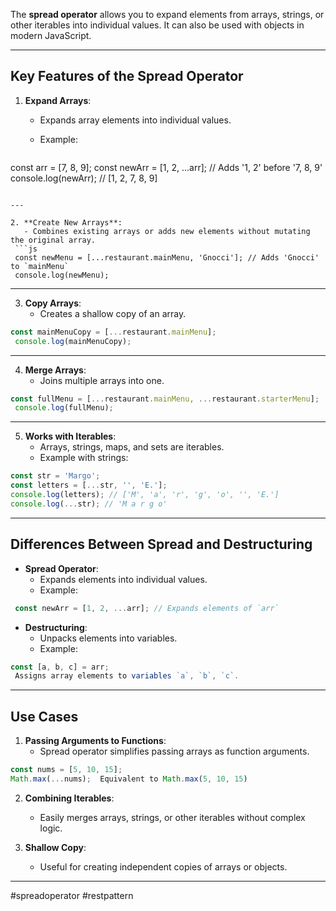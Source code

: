 

The **spread operator** allows you to expand elements from arrays, strings, or other iterables into individual values. It can also be used with objects in modern JavaScript.

---

## Key Features of the Spread Operator

1. **Expand Arrays**:
   - Expands array elements into individual values.
   - Example:
    
     ```js
 const arr = [7, 8, 9];
 const newArr = [1, 2, ...arr]; // Adds '1, 2' before '7, 8, 9'
console.log(newArr); // [1, 2, 7, 8, 9]
```

---

2. **Create New Arrays**:
   - Combines existing arrays or adds new elements without mutating the original array.
 ```js
 const newMenu = [...restaurant.mainMenu, 'Gnocci']; // Adds 'Gnocci' to `mainMenu`
 console.log(newMenu);
```

---

3. **Copy Arrays**:
   - Creates a shallow copy of an array.
```js
const mainMenuCopy = [...restaurant.mainMenu];
 console.log(mainMenuCopy);
```

---

4. **Merge Arrays**:
   - Joins multiple arrays into one.
```js
const fullMenu = [...restaurant.mainMenu, ...restaurant.starterMenu];
 console.log(fullMenu);
 ```
 

---

5. **Works with Iterables**:
   - Arrays, strings, maps, and sets are iterables.
   - Example with strings:
 ```js
 const str = 'Margo';
 const letters = [...str, '', 'E.'];
 console.log(letters); // ['M', 'a', 'r', 'g', 'o', '', 'E.']
 console.log(...str); // 'M a r g o'
```

---

## Differences Between Spread and Destructuring

- **Spread Operator**:
  - Expands elements into individual values.
  - Example:
```js
 const newArr = [1, 2, ...arr]; // Expands elements of `arr`
```

- **Destructuring**:
  - Unpacks elements into variables.
  - Example:
```js 
const [a, b, c] = arr;
 Assigns array elements to variables `a`, `b`, `c`.
 ```
 

---

## Use Cases

1. **Passing Arguments to Functions**:
   - Spread operator simplifies passing arrays as function arguments.
 ```js
 const nums = [5, 10, 15];
 Math.max(...nums);  Equivalent to Math.max(5, 10, 15)
 ```
 

2. **Combining Iterables**:
   - Easily merges arrays, strings, or other iterables without complex logic.

3. **Shallow Copy**:
   - Useful for creating independent copies of arrays or objects.

---
#spreadoperator
#restpattern